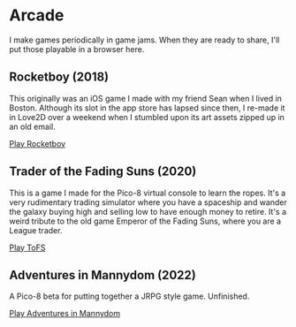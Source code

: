 ---
---

# Arcade

I make games periodically in game jams. When they are ready to share, I'll put those playable in a browser here.

## Rocketboy (2018)

This originally was an iOS game I made with my friend Sean when I lived in Boston. Although its slot in the app store has lapsed since then, I re-made it in Love2D over a weekend when I stumbled upon its art assets zipped up in an old email.

<a class="faux_button" href="/arcade/rocketboy">Play Rocketboy</a>

## Trader of the Fading Suns (2020)

This is a game I made for the Pico-8 virtual console to learn the ropes. It's a very rudimentary trading simulator where you have a spaceship and wander the galaxy buying high and selling low to have enough money to retire. It's a weird tribute to the old game Emperor of the Fading Suns, where you are a League trader.

<a class="faux_button" href="/arcade/tofs">Play ToFS</a>

## Adventures in Mannydom (2022)

A Pico-8 beta for putting together a JRPG style game. Unfinished.

<a class="faux_button" href="/arcade/ff1">Play Adventures in Mannydom</a>
